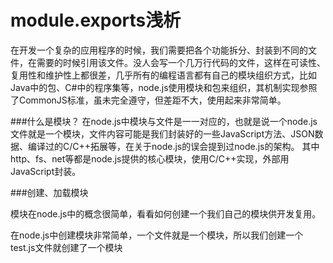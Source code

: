 # module.exports浅析
 在开发一个复杂的应用程序的时候，我们需要把各个功能拆分、封装到不同的文件，在需要的时候引用该文件。没人会写一个几万行代码的文件，这样在可读性、复用性和维护性上都很差，几乎所有的编程语言都有自己的模块组织方式，比如Java中的包、C#中的程序集等，node.js使用模块和包来组织，其机制实现参照了CommonJS标准，虽未完全遵守，但差距不大，使用起来非常简单。
 
###什么是模块？
在node.js中模块与文件是一一对应的，也就是说一个node.js文件就是一个模块，文件内容可能是我们封装好的一些JavaScript方法、JSON数据、编译过的C/C++拓展等，在关于node.js的误会提到过node.js的架构。
其中http、fs、net等都是node.js提供的核心模块，使用C/C++实现，外部用JavaScript封装。

###创建、加载模块

模块在node.js中的概念很简单，看看如何创建一个我们自己的模块供开发复用。

在node.js中创建模块非常简单，一个文件就是一个模块，所以我们创建一个test.js文件就创建了一个模块


